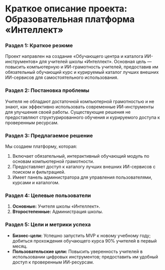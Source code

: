 # Краткое описание проекта: Образовательная платформа «Интеллект»

### **Раздел 1: Краткое резюме**
Проект направлен на создание «Обучающего центра и каталога ИИ-инструментов» для учителей школы «Интеллект». Основная цель — повысить компьютерную и ИИ-грамотность учителей, предоставив им обязательный обучающий курс и курируемый каталог лучших внешних ИИ-сервисов для самостоятельного использования.

### **Раздел 2: Постановка проблемы**
Учителя не обладают достаточной компьютерной грамотностью и не знают, как эффективно использовать современные ИИ-инструменты для улучшения своей работы. Существующие решения не предоставляют структурированного обучения и курируемого доступа к проверенным ресурсам.

### **Раздел 3: Предлагаемое решение**
Мы создаем платформу, которая:
1.  Включает обязательный, интерактивный обучающий модуль по основам компьютерной грамотности.
2.  Предоставляет доступ к каталогу лучших внешних ИИ-сервисов с поиском и фильтрацией.
3.  Имеет панель администратора для управления пользователями, курсами и каталогом.

### **Раздел 4: Целевые пользователи**
1.  **Основные:** Учителя школы «Интеллект».
2.  **Второстепенные:** Администрация школы.

### **Раздел 5: Цели и метрики успеха**
* **Бизнес-цели:** Успешно запустить MVP к новому учебному году; добиться прохождения обучающего курса 90% учителей в первый месяц.
* **Пользовательские цели:** Повысить уверенность учителей в использовании цифровых инструментов; предоставить им удобный доступ к проверенным ИИ-ресурсам.